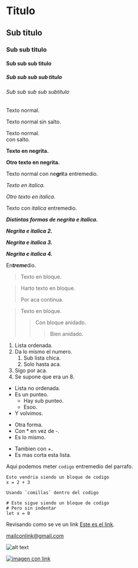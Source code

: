 # Titulo
## Sub titulo
### Sub sub titulo
#### Sub sub sub titulo
##### Sub sub sub sub titulo
###### Sub sub sub sub subtitulo

Texto normal.

Texto normal
sin salto.

Texto normal.  
con salto.

**Texto en negrita.**

__Otro texto en negrita.__

Texto normal con ne**gri**ta entremedio.

*Texto en italica.*

_Otro texto en italica._

Texto con *italica* entremedio.

***Distintas formas de negrita e italica.***

___Negrita e italica 2.___

__*Negrita e italica 3.*__

**_Negrita e italica 4._**

En***treme***dio.

> Texto en bloque.

> Harto texto en bloque.
>
> Por aca continua. 

> Texto en bloque.
>> Con bloque anidado. 
>>> Bien anidado.

1. Lista ordenada.
1. Da lo mismo el numero.
    1. Sub lista chica.
    2. Solo hasta aca.
3. Sigo por aca.
8. Se supone que era un 8.

- Lista no ordenada.
- Es un punteo.
    - Hay sub punteo.
    - Esoo.
- Y volvimos.

* Otra forma.
* Con * en vez de -.
* Es lo mismo.

+ Tambien con +.
+ Es mas corta esta lista. 

Aqui podemos meter `codigo` entremedio del parrafo.

    Esto vendria siendo un bloque de codigo
    x = 2 + 3

``Usando `comillas` dentro del codigo``

```
# Este sigue siendo un bloque de codigo
# Pero sin indentar
let x = 0
```

Revisando como se ve un link [Este es el link](https://www.google.com/).

<mailconlink@gmail.com>

![alt text](image.jpg)

[![imagen con link](image.jpg)](https://www.google.com/)